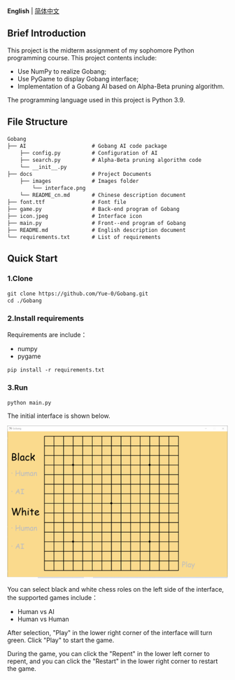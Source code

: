 __English__ | [简体中文](docs/README_cn.md)

## Brief Introduction

This project is the midterm assignment of
my sophomore Python programming course.
This project contents include:

* Use NumPy to realize Gobang;
* Use PyGame to display Gobang interface;
* Implementation of a Gobang AI based on Alpha-Beta pruning algorithm.

The programming language used in this project is Python 3.9.

## File Structure

```
Gobang
├── AI                     # Gobang AI code package
    ├── config.py          # Configuration of AI
    ├── search.py          # Alpha-Beta pruning algorithm code
    └── __init__.py
├── docs                   # Project Documents
    ├── images             # Images folder
        └── interface.png
    └── README_cn.md       # Chinese description document
├── font.ttf               # Font file
├── game.py                # Back-end program of Gobang
├── icon.jpeg              # Interface icon
├── main.py                # Front--end program of Gobang
├── README.md              # English description document
└── requirements.txt       # List of requirements
```

## Quick Start

### 1.Clone

```shell
git clone https://github.com/Yue-0/Gobang.git
cd ./Gobang
```

### 2.Install requirements

Requirements are include：
* numpy
* pygame

```shell
pip install -r requirements.txt
```

### 3.Run

```shell
python main.py
```

The initial interface is shown below.

![initial interface](docs/images/interface.png)

You can select black and white chess roles on the left side of the interface,
the supported games include：
* Human vs AI
* Human vs Human

After selection, "Play" in the lower right corner of the
interface will turn green. Click "Play" to start the game.


During the game, you can click the "Repent" in the lower left corner to repent,
and you can click the "Restart" in the lower right corner to restart the game.

